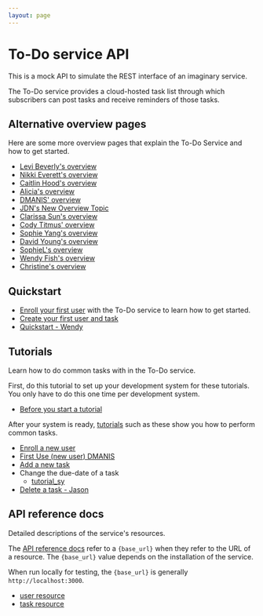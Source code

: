 ```yaml
---
layout: page
---
```


# To-Do service API

This is a mock API to simulate the REST interface of an
imaginary service.

The To-Do service provides a cloud-hosted task list through which
subscribers can post tasks and receive reminders of those tasks.

## Alternative overview pages

Here are some more overview pages that explain the To-Do Service and how to get started.

* [Levi Beverly's overview](overview-levibeverly.md)
* [Nikki Everett's overview](overview_nikki_everett.md)
* [Caitlin Hood's overview](overview-chood.md)
* [Alicia's overview](overview-alicia.md)
* [DMANIS' overview](overview_dmanis.md)
* [JDN's New Overview Topic](to-do-lp-jdn)
* [Clarissa Sun's overview](overview_csun.md)
* [Cody Titmus' overview](overview_CT.md)
* [Sophie Yang's overview](overview_sy.md)
* [David Young's overview](overview_david.md)
* [SophieL's overview](overview_SophieL.md)
* [Wendy Fish's overview](Overview_wuf.md)
* [Christine's overview](overview_cjoyce.md)

## Quickstart

* [Enroll your first user](tutorials/first-use-alicia.md) with the To-Do service to learn how to get started.
* [Create your first user and task](quickstart_guide_david.md)
* [Quickstart - Wendy](Quickstart_wuf.md)

## Tutorials

Learn how to do common tasks with in the To-Do service.

First, do this tutorial to set up your development system for these tutorials. You only have to do this one time per development system.

* [Before you start a tutorial](before-you-start-a-tutorial.md)

After your system is ready, [tutorials](./tutorials.md) such as these show you how to perform common tasks.

* [Enroll a new user](tutorials/enroll-a-new-user.md)
* [First Use (new user) DMANIS](tutorials/add-a-user_dmanis.md)
* [Add a new task](tutorials/add-a-new-task.md)
* Change the due-date of a task
    * [tutorial_sy](tutorials/tutorial_sy.md)
* [Delete a task - Jason](tutorials/new-tutorial-jdn.md)

## API reference docs

Detailed descriptions of the service's resources.

The [API reference docs](api.md) refer to a `{base_url}` when they
refer to the URL of a resource. The `{base_url}` value depends
on the installation of the service.

When run locally for testing, the `{base_url}` is
generally `http://localhost:3000`.

* [user resource](api/user.md)
* [task resource](api/task.md)
